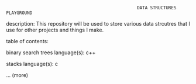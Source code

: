                                                       DATA STRUCTURES PLAYGROUND
                                                      
description: This repository will be used to store various data strcutres 
             that I use for other projects and things I make.



table of contents:

  binary search trees
  language(s):
    c++
      
  stacks
  language(s):
    c

  ... (more)
